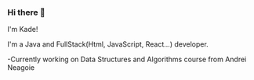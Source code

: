 ### Hi there 👋

I'm Kade!

I'm a Java and FullStack(Html, JavaScript, React...) developer.

-Currently working on Data Structures and Algorithms course from Andrei Neagoie
<!--
**Kadestery/Kadestery** is a ✨ _special_ ✨ repository because its `README.md` (this file) appears on your GitHub profile.

Here are some ideas to get you started:

- 🔭 I’m currently working on ...
- 🌱 I’m currently learning ...
- 👯 I’m looking to collaborate on ...
- 🤔 I’m looking for help with ...
- 💬 Ask me about ...
- 📫 How to reach me: ...
- 😄 Pronouns: ...
- ⚡ Fun fact: ...
-->
